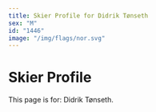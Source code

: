 ```yaml
---
title: Skier Profile for Didrik Tønseth
sex: "M"
id: "1446"
image: "/img/flags/nor.svg" 
---
```


# Skier Profile

This page is for: Didrik Tønseth.
    